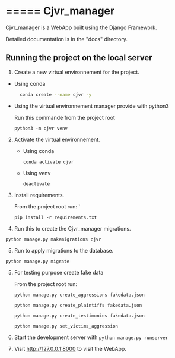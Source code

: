 =====
Cjvr_manager
=====



Cjvr_manager is a WebApp built using the Django Framework.



Detailed documentation is in the "docs" directory.



Running the project on the local server
---------------------------------------

1. Create a new virtual environnement for the project.
  
  * Using conda
    
    ```bash
      conda create --name cjvr -y
      ```
  
  * Using the virtual environnement manager provide with python3
    
    Run this commande from the project root
    
    ```
    python3 -m cjvr venv
    ```
    

2. Activate the virtual environnement.
    
    * Using conda
    
      ```
      conda activate cjvr
      ```
      
    * Using venv
  
      ```
      deactivate
      ```
      
3.  Install requirements.
    
    From the project root run: `
    
    ```
    pip install -r requirements.txt
    ```


4. Run this to create the Cjvr_manager migrations.
  
  ```
  python manage.py makemigrations cjvr
  ``` 


5. Run to apply migrations to the database.

  ```
  python manage.py migrate
  ``` 


5. For testing purpose create fake data
    
    From the project root run:
    
    ```
    python manage.py create_aggressions fakedata.json
    
    python manage.py create_plaintiffs fakedata.json
    
    python manage.py create_testimonies fakedata.json
    
    python manage.py set_victims_aggression
    ```


2. Start the development server with `python manage.py runserver`


3. Visit http://127.0.0.1:8000 to visit the WebApp.

